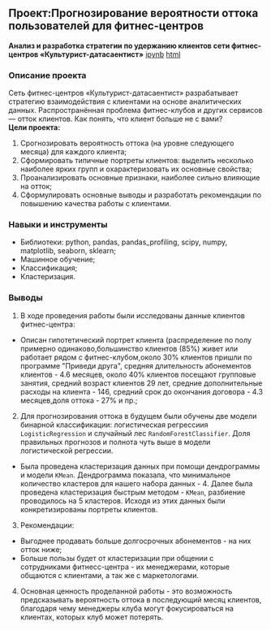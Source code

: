 ## Проект:Прогнозирование вероятности оттока пользователей для фитнес-центров
**Анализ и разработка стратегии по удержанию клиентов сети фитнес-центров «Культурист-датасаентист»**
[ipynb]() [html]()
### Описание проекта
Сеть фитнес-центров «Культурист-датасаентист» разрабатывает стратегию взаимодействия с клиентами на основе аналитических данных. Распространённая проблема фитнес-клубов и других сервисов — отток клиентов. Как понять, что клиент больше не с вами?  
**Цели проекта:**
1. Cрогнозировать вероятность оттока (на уровне следующего месяца) для каждого клиента;  
2. Сформировать типичные портреты клиентов: выделить несколько наиболее ярких групп и охарактеризовать их основные свойства;  
3. Проанализировать основные признаки, наиболее сильно влияющие на отток;  
4. Сформулировать основные выводы и разработать рекомендации по повышению качества работы с клиентами.  
### Навыки и инструменты  
- Библиотеки: python, pandas, pandas_profiling, scipy, numpy, matplotlib, seaborn, sklearn;  
- Машинное обучение;  
- Классификация;  
- Кластеризация.  
### Выводы
1. В ходе проведения работы были исследованы данные клиентов фитнес-центра:   
- Описан гипотетический портрет клиента (распределение по полу примерно одинаково,большинство клиентов (85%) живет или работает рядом с фитнес-клубом,около 30% клиентов пришли по программе "Приведи друга", средняя длительность абонементов клиентов - 4.6 месяцев, около 40% клиентов посещают групповые занятия, средний возраст клиентов 29 лет, средние дополнительные расходы на клиента - 146, средний срок до окончания договора - 4.3 месяцев,доля оттока - 27% и пр.;  
2. Для прогнозирования оттока в будущем были обучены две модели бинарной классификации: логистическая регрессиия `LogisticRegression` и случайный лес `RandomForestClassifier`. Доля правильных прогнозов и полнота чуть выше в модели логистической регрессии.  
- Была проведена кластеризация данных при помощи дендрограммы и модели `KMean`. Дендрограмма показала, что минимальное количество кластеров для нашего набора данных - 4. Далее была проведена кластеризация быстрым методом - `KMean`, разбиение проводилось на 5 кластеров. Исходя из этих данных были конкретизированы портреты клиентов.
3. Рекомендации:
- Выгоднее продавать больше долгосрочных абонементов - на них отток ниже;    
- Больше пользы будет от кластеризации при общении с сотрудниками фитнесс-центра - их менеджерами, которые общаются с клиентами, а так же с маркетологами.  
4. Основная ценность проделанной работы - это возможность предсказывать вероятность оттока в последующий месяц клиентов, благодаря чему менеджеры клуба могут фокусироваться на клиентах, которых клуб может потерять.  

